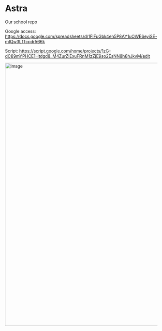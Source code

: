 # Astra
Our school repo

Google access:
https://docs.google.com/spreadsheets/d/1FlFuGbk4eh5P8AY1uOWE6eyiSE-mIQw3LfTcpdr566k

Script:
https://script.google.com/home/projects/1zG-dC89mYPHCE1Htdgd8_M4ZurZIExuFRnM1zZjE9so2EsNN8h8hJkvM/edit

<img width="868" alt="image" src="https://github.com/user-attachments/assets/7cbdfca3-ada3-4a80-a0d5-ba7d88d0f4f8">


